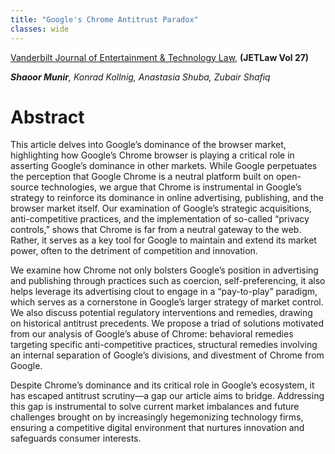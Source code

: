 ```yaml
---
title: "Google's Chrome Antitrust Paradox"
classes: wide
---
```

[Vanderbilt Journal of Entertainment & Technology Law](https://papers.ssrn.com/sol3/papers.cfm?abstract_id=4780718), **(JETLaw Vol 27)**

***Shaoor Munir**, Konrad Kollnig, Anastasia Shuba, Zubair Shafiq*

# Abstract
This article delves into Google’s dominance of the browser market, highlighting how Google’s Chrome browser is playing a critical role in asserting Google’s dominance in other markets. While Google perpetuates the perception that Google Chrome is a neutral platform built on open-source technologies, we argue that Chrome is instrumental in Google’s strategy to reinforce its dominance in online advertising, publishing, and the browser market itself. Our examination of Google’s strategic acquisitions, anti-competitive practices, and the implementation of so-called “privacy controls,” shows that Chrome is far from a neutral gateway to the web. Rather, it serves as a key tool for Google to maintain and extend its market power, often to the detriment of competition and innovation.

We examine how Chrome not only bolsters Google’s position in advertising and publishing through practices such as coercion, self-preferencing, it also helps leverage its advertising clout to engage in a “pay-to-play” paradigm, which serves as a cornerstone in Google’s larger strategy of market control. We also discuss potential regulatory interventions and remedies, drawing on historical antitrust precedents. We propose a triad of solutions motivated from our analysis of Google’s abuse of Chrome: behavioral remedies targeting specific anti-competitive practices, structural remedies involving an internal separation of Google’s divisions, and divestment of Chrome from Google.

Despite Chrome’s dominance and its critical role in Google’s ecosystem, it has escaped antitrust scrutiny—a gap our article aims to bridge. Addressing this gap is instrumental to solve current market imbalances and future challenges brought on by increasingly hegemonizing technology firms, ensuring a competitive digital environment that nurtures innovation and safeguards consumer interests.